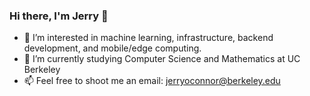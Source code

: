 ### Hi there, I'm Jerry 👋

<!--
**jerry-oconnor/jerry-oconnor** is a ✨ _special_ ✨ repository because its `README.md` (this file) appears on your GitHub profile.
-->
- 🔭 I’m interested in machine learning, infrastructure, backend development, and mobile/edge computing. 
- 🌱 I’m currently studying Computer Science and Mathematics at UC Berkeley
- 📫 Feel free to shoot me an email: <a href="mailto:jerryoconnor@berkeley.edu">jerryoconnor@berkeley.edu</a>
